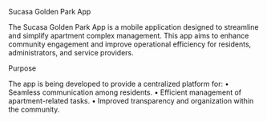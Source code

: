 Sucasa Golden Park App

The Sucasa Golden Park App is a mobile application designed to streamline and simplify apartment complex management. This app aims to enhance community engagement and improve operational efficiency for residents, administrators, and service providers.

Purpose

The app is being developed to provide a centralized platform for:
	•	Seamless communication among residents.
	•	Efficient management of apartment-related tasks.
	•	Improved transparency and organization within the community.
